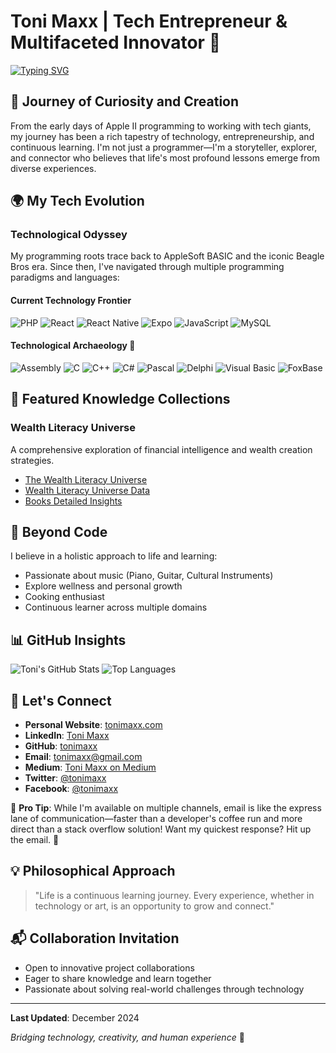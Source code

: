 # Toni Maxx | Tech Entrepreneur & Multifaceted Innovator 🚀

[![Typing SVG](https://readme-typing-svg.demolab.com?font=Fira+Code&pause=1000&width=435&lines=From+Apple+II+to+global+innovation;Code+craftsman%2C+problem+solver;Multilingual+in+tech+languages;Entrepreneur+at+heart%2C+global+mind;Building+solutions+that+matter;Musician%2C+learner%2C+tech+explorer;Bridging+creativity+and+code;Transforming+ideas+into+impact;Sharing+knowledge%2C+inspiring+growth;Curious+mind%2C+endless+potential)](https://git.io/typing-svg)

## 👋 Journey of Curiosity and Creation

From the early days of Apple II programming to working with tech giants, my journey has been a rich tapestry of technology, entrepreneurship, and continuous learning. I'm not just a programmer—I'm a storyteller, explorer, and connector who believes that life's most profound lessons emerge from diverse experiences.

## 🌍 My Tech Evolution

### Technological Odyssey
My programming roots trace back to AppleSoft BASIC and the iconic Beagle Bros era. Since then, I've navigated through multiple programming paradigms and languages:

#### Current Technology Frontier
![PHP](https://img.shields.io/badge/-PHP-777BB4?style=flat-square&logo=php&logoColor=white)
![React](https://img.shields.io/badge/-React-61DAFB?style=flat-square&logo=react&logoColor=black)
![React Native](https://img.shields.io/badge/-React_Native-61DAFB?style=flat-square&logo=react&logoColor=black)
![Expo](https://img.shields.io/badge/-Expo-000020?style=flat-square&logo=expo&logoColor=white)
![JavaScript](https://img.shields.io/badge/-JavaScript-F7DF1E?style=flat-square&logo=javascript&logoColor=black)
![MySQL](https://img.shields.io/badge/-MySQL-4479A1?style=flat-square&logo=mysql&logoColor=white)

#### Technological Archaeology 🏺
![Assembly](https://img.shields.io/badge/-Assembly-000000?style=flat-square)
![C](https://img.shields.io/badge/-C-A8B9CC?style=flat-square&logo=c&logoColor=white)
![C++](https://img.shields.io/badge/-C++-00599C?style=flat-square&logo=c%2B%2B&logoColor=white)
![C#](https://img.shields.io/badge/-C%23-239120?style=flat-square&logo=c-sharp&logoColor=white)
![Pascal](https://img.shields.io/badge/-Pascal-000000?style=flat-square)
![Delphi](https://img.shields.io/badge/-Delphi-EE1F35?style=flat-square)
![Visual Basic](https://img.shields.io/badge/-Visual_Basic-512BD4?style=flat-square)
![FoxBase](https://img.shields.io/badge/-FoxBase-4479A1?style=flat-square)


## 🌟 Featured Knowledge Collections

### Wealth Literacy Universe
A comprehensive exploration of financial intelligence and wealth creation strategies.

- [The Wealth Literacy Universe](/note/The_Wealth_Literacy_Universe.md)
- [Wealth Literacy Universe Data](/note/wlu.json)
- [Books Detailed Insights](/note/books_details.json)

## 🎨 Beyond Code

I believe in a holistic approach to life and learning:
- Passionate about music (Piano, Guitar, Cultural Instruments)
- Explore wellness and personal growth
- Cooking enthusiast
- Continuous learner across multiple domains

## 📊 GitHub Insights

![Toni's GitHub Stats](https://github-readme-stats.vercel.app/api?username=tonimaxx&show_icons=true&theme=radical)
![Top Languages](https://github-readme-stats.vercel.app/api/top-langs/?username=tonimaxx&layout=compact&theme=radical)

## 🤝 Let's Connect

- **Personal Website**: [tonimaxx.com](https://tonimaxx.com)
- **LinkedIn**: [Toni Maxx](https://www.linkedin.com/in/tonimaxx/)
- **GitHub**: [tonimaxx](https://github.com/tonimaxx)
- **Email**: tonimaxx@gmail.com
- **Medium**: [Toni Maxx on Medium](https://medium.com/@tonimaxx)
- **Twitter**: [@tonimaxx](https://twitter.com/tonimaxx)
- **Facebook**: [@tonimaxx](https://facebook.com/tonimaxx)

📧 **Pro Tip**: While I'm available on multiple channels, email is like the express lane of communication—faster than a developer's coffee run and more direct than a stack overflow solution! Want my quickest response? Hit up the email. 🚀

## 💡 Philosophical Approach

> "Life is a continuous learning journey. Every experience, whether in technology or art, is an opportunity to grow and connect."

## 📬 Collaboration Invitation

- Open to innovative project collaborations
- Eager to share knowledge and learn together
- Passionate about solving real-world challenges through technology

---

**Last Updated**: December 2024

*Bridging technology, creativity, and human experience* 🌱